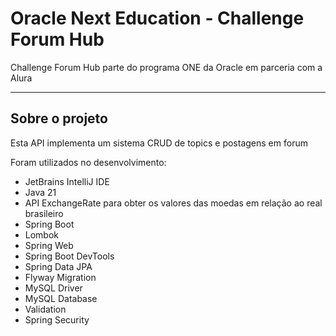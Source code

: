 # Oracle Next Education - Challenge Forum Hub
Challenge Forum Hub parte do programa ONE da Oracle em parceria com a Alura

---

## Sobre o projeto
Esta API implementa um sistema CRUD de topics e postagens em forum

Foram utilizados no desenvolvimento:
- JetBrains IntelliJ IDE
- Java 21
- API ExchangeRate para obter os valores das moedas em relação ao real brasileiro
- Spring Boot
- Lombok
- Spring Web
- Spring Boot DevTools
- Spring Data JPA
- Flyway Migration
- MySQL Driver
- MySQL Database
- Validation
- Spring Security